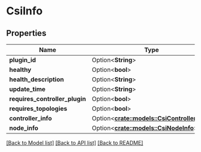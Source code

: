 # CsiInfo

## Properties

Name | Type | Description | Notes
------------ | ------------- | ------------- | -------------
**plugin_id** | Option<**String**> |  | [optional]
**healthy** | Option<**bool**> |  | [optional]
**health_description** | Option<**String**> |  | [optional]
**update_time** | Option<**String**> |  | [optional]
**requires_controller_plugin** | Option<**bool**> |  | [optional]
**requires_topologies** | Option<**bool**> |  | [optional]
**controller_info** | Option<[**crate::models::CsiControllerInfo**](CsiControllerInfo.md)> |  | [optional]
**node_info** | Option<[**crate::models::CsiNodeInfo**](CsiNodeInfo.md)> |  | [optional]

[[Back to Model list]](../README.md#documentation-for-models) [[Back to API list]](../README.md#documentation-for-api-endpoints) [[Back to README]](../README.md)


